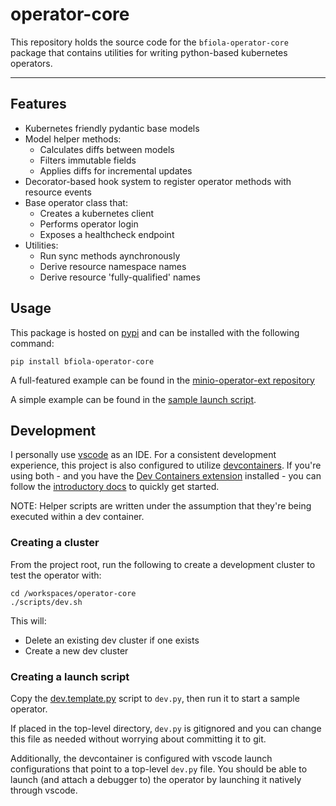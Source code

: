 # operator-core

This repository holds the source code for the `bfiola-operator-core` package that contains utilities for writing python-based kubernetes operators.

---

## Features

- Kubernetes friendly pydantic base models
- Model helper methods:
  - Calculates diffs between models
  - Filters immutable fields
  - Applies diffs for incremental updates
- Decorator-based hook system to register operator methods with resource events
- Base operator class that:
  - Creates a kubernetes client
  - Performs operator login
  - Exposes a healthcheck endpoint
- Utilities:
  - Run sync methods aynchronously
  - Derive resource namespace names
  - Derive resource 'fully-qualified' names

## Usage

This package is hosted on [pypi](https://pypi.org/project/bfiola-operator-core/) and can be installed with the following command:

```shell
pip install bfiola-operator-core
```

A full-featured example can be found in the [minio-operator-ext repository](https://github.com/benfiola/minio-operator-ext/blob/main/minio_operator_ext/operator.py)

A simple example can be found in the [sample launch script](./dev.template.py).

## Development

I personally use [vscode](https://code.visualstudio.com/) as an IDE. For a consistent development experience, this project is also configured to utilize [devcontainers](https://containers.dev/). If you're using both - and you have the [Dev Containers extension](https://marketplace.visualstudio.com/items?itemName=ms-vscode-remote.remote-containers) installed - you can follow the [introductory docs](https://code.visualstudio.com/docs/devcontainers/tutorial) to quickly get started.

NOTE: Helper scripts are written under the assumption that they're being executed within a dev container.

### Creating a cluster

From the project root, run the following to create a development cluster to test the operator with:

```shell
cd /workspaces/operator-core
./scripts/dev.sh
```

This will:

- Delete an existing dev cluster if one exists
- Create a new dev cluster

### Creating a launch script

Copy the [dev.template.py](./dev.template.py) script to `dev.py`, then run it to start a sample operator.

If placed in the top-level directory, `dev.py` is gitignored and you can change this file as needed without worrying about committing it to git.

Additionally, the devcontainer is configured with vscode launch configurations that point to a top-level `dev.py` file. You should be able to launch (and attach a debugger to) the operator by launching it natively through vscode.

